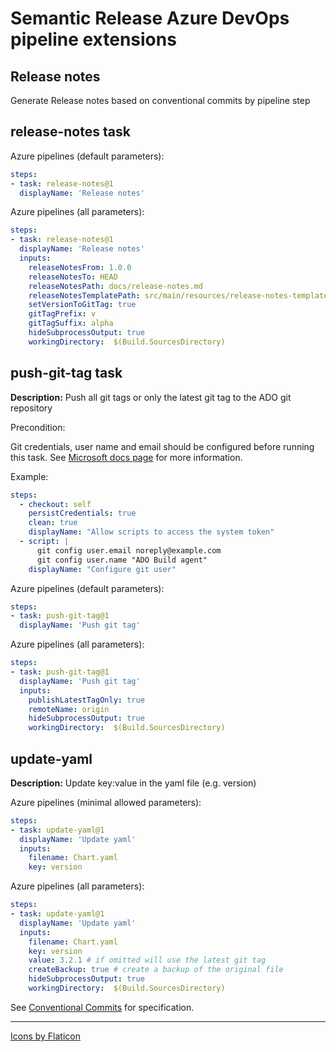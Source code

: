 # Semantic Release Azure DevOps pipeline extensions

## Release notes

Generate Release notes based on conventional commits by pipeline step

## release-notes task

Azure pipelines (default parameters):
```yaml
steps:
- task: release-notes@1
  displayName: 'Release notes'
```

Azure pipelines (all parameters):
```yaml
steps:
- task: release-notes@1
  displayName: 'Release notes'
  inputs:
    releaseNotesFrom: 1.0.0
    releaseNotesTo: HEAD
    releaseNotesPath: docs/release-notes.md 
    releaseNotesTemplatePath: src/main/resources/release-notes-template.md
    setVersionToGitTag: true
    gitTagPrefix: v
    gitTagSuffix: alpha
    hideSubprocessOutput: true
    workingDirectory:  $(Build.SourcesDirectory)
```

## push-git-tag task

**Description:** Push all git tags or only the latest git tag to the ADO git repository

Precondition:

Git credentials, user name and email should be configured before running this task.
See [Microsoft docs page](https://docs.microsoft.com/en-us/azure/devops/pipelines/scripts/git-commands?view=azure-devops&tabs=yaml/) for more information.

Example:
```yaml
steps:
  - checkout: self
    persistCredentials: true
    clean: true
    displayName: "Allow scripts to access the system token"
  - script: |
      git config user.email noreply@example.com
      git config user.name "ADO Build agent"
    displayName: "Configure git user"
```

Azure pipelines (default parameters):
```yaml
steps:
- task: push-git-tag@1
  displayName: 'Push git tag'
```

Azure pipelines (all parameters):
```yaml
steps:
- task: push-git-tag@1
  displayName: 'Push git tag'
  inputs:
    publishLatestTagOnly: true
    remoteName: origin
    hideSubprocessOutput: true
    workingDirectory:  $(Build.SourcesDirectory)
``` 

## update-yaml

**Description:** Update key:value in the yaml file (e.g. version)

Azure pipelines (minimal allowed parameters):
```yaml
steps:
- task: update-yaml@1
  displayName: 'Update yaml'
  inputs:
    filename: Chart.yaml
    key: version
```

Azure pipelines (all parameters):
```yaml
steps:
- task: update-yaml@1
  displayName: 'Update yaml'
  inputs:
    filename: Chart.yaml
    key: version
    value: 3.2.1 # if omitted will use the latest git tag
    createBackup: true # create a backup of the original file
    hideSubprocessOutput: true
    workingDirectory:  $(Build.SourcesDirectory)
```

See [Conventional Commits](https://www.conventionalcommits.org/en/v1.0.0/) for specification.

---
[Icons by Flaticon](https://www.flaticon.com/free-icons/)
